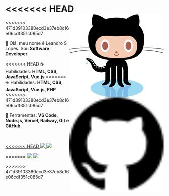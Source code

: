 <<<<<<< HEAD
<img src="octocat.svg" min-width="300px" max-width="300px" width="300px" align="right" alt="logo github">
=======
<img src="github.svg" min-width="300px" max-width="300px" width="300px" align="right" alt="logo github">
>>>>>>> 471d39103380ecd3e37eb8c16e06cdf351c085d7

<p align="left"> 
 🖖 Olá, meu nome é Leandro S Lopes. Sou <strong>Software Developer</strong>.
</p>

<p align="left">
<<<<<<< HEAD
 ☕ Habilidades: <strong>HTML, CSS, JavaScript, Vue.js</strong>
=======
 ☕ Habilidades: <strong>HTML, CSS, JavaScript, Vue.js, PHP</strong>
>>>>>>> 471d39103380ecd3e37eb8c16e06cdf351c085d7
</p>

<p align="left">
  💼 Ferramentas: <strong>VS Code, Node.js, Vercel, Railway, Git e GitHub.</strong>
</p>


<br>

<p align="left">
  <a href="https://www.linkedin.com/in/programmer-leandrolopes/" alt="Linkedin">
<<<<<<< HEAD
    <img src="https://img.shields.io/badge/-Linkedin-0e76a8?style=for-the-badge&logo=Linkedin&logoColor=FFFFFF&link=https://www.linkedin.com/in/programmer-leandrolopes/"/>
  </a>

  <a href="https://github.com/leandroslopes" alt="GitHub">
    <img src="https://img.shields.io/badge/-GitHub-333?style=for-the-badge&logo=GitHub&logoColor=FFFFFF&link=https://github.com/leandroslopes"/>
  </a>
</p>
=======
    <img src="https://img.shields.io/badge/-Linkedin-6610F2?style=for-the-badge&logo=Linkedin&logoColor=FFFFFF&link=https://www.linkedin.com/in/programmer-leandrolopes/"/>
  </a>

  <a href="https://github.com/leandroslopes" alt="GitHub">
    <img src="https://img.shields.io/badge/-GitHub-6610F2?style=for-the-badge&logo=GitHub&logoColor=FFFFFF&link=https://github.com/leandroslopes"/>
  </a>
</p>
>>>>>>> 471d39103380ecd3e37eb8c16e06cdf351c085d7
